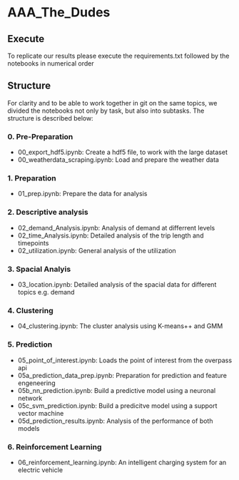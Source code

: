 # AAA_The_Dudes

## Execute

To replicate our results please execute the requirements.txt followed by the notebooks in numerical order

## Structure

For clarity and to be able to work together in git on the same topics, we divided the notebooks not only by task, but also into subtasks. The structure is described below:

### 0. Pre-Preparation

- 00_export_hdf5.ipynb: Create a hdf5 file, to work with the large dataset
- 00_weatherdata_scraping.ipynb: Load and prepare the weather data

### 1. Preparation

- 01_prep.ipynb: Prepare the data for analysis

### 2. Descriptive analysis

- 02_demand_Analysis.ipynb: Analysis of demand at differrent levels
- 02_time_Analysis.ipynb: Detailed analysis of the trip length and timepoints
- 02_utilization.ipynb: General analysis of the utilization

### 3. Spacial Analyis

- 03_location.ipynb: Detailed analysis of the spacial data for different topics e.g. demand

### 4. Clustering

- 04_clustering.ipynb: The cluster analysis using K-means++ and GMM

### 5. Prediction

- 05_point_of_interest.ipynb: Loads the point of interest from the overpass api
- 05a_prediction_data_prep.ipynb: Preparation for prediction and feature engeneering
- 05b_nn_prediction.ipynb: Build a predictive model using a neuronal network
- 05c_svm_prediction.ipynb: Build a predicitve model using a support vector machine
- 05d_prediction_results.ipynb: Analysis of the performance of both models

### 6. Reinforcement Learning

- 06_reinforcement_learning.ipynb: An intelligent charging system for an electric vehicle